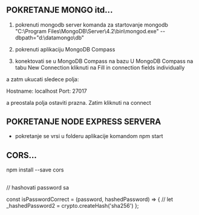 # 

## POKRETANJE MONGO itd...

1) pokrenuti mongodb server
komanda za startovanje mongodb
"C:\Program Files\MongoDB\Server\4.2\bin\mongod.exe" --dbpath="d:\datamongo\db"

2) pokrenuti aplikaciju MongoDB Compass

3) konektovati se u MongoDB Compass na bazu
U MongoDB Compass na tabu New Connection kliknuti na 
Fill in connection fields individually

a zatm ukucati sledece polja:

Hostname: localhost
Port: 27017

a preostala polja ostaviti prazna.
Zatim kliknuti na connect


## POKRETANJE NODE EXPRESS SERVERA

- pokretanje se vrsi u folderu aplikacije komandom
npm start

## CORS...
npm install --save cors



##

###
// hashovati password sa 


const isPasswordCorrect = (password, hashedPassword) => {
  // let _hashedPassword2 = crypto.createHash('sha256')
};

